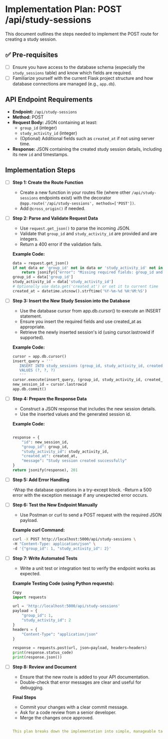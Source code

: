# Implementation Plan: POST /api/study-sessions

This document outlines the steps needed to implement the POST route for creating a study session.

## ✅ Pre-requisites
- [ ] Ensure you have access to the database schema (especially the `study_sessions` table) and know which fields are required.
- [ ] Familiarize yourself with the current Flask project structure and how database connections are managed (e.g., `app.db`).

## API Endpoint Requirements
- **Endpoint:** `/api/study-sessions`
- **Method:** POST
- **Request Body:** JSON containing at least:
  - `group_id` (integer)
  - `study_activity_id` (integer)
  - (Optional) Additional fields such as `created_at` if not using server time.
- **Response:** JSON containing the created study session details, including its new `id` and timestamps.

## Implementation Steps

- [ ] **Step 1: Create the Route Function**
  - Create a new function in your routes file (where other `/api/study-sessions` endpoints exist) with the decorator `@app.route('/api/study-sessions', methods=['POST'])`.
  - Add `@cross_origin()` if needed.

- [ ] **Step 2: Parse and Validate Request Data**
  - Use `request.get_json()` to parse the incoming JSON.
  - Validate that `group_id` and `study_activity_id` are provided and are integers.
  - Return a 400 error if the validation fails.
  
  **Example Code:**
  ```python
  data = request.get_json()
  if not data or 'group_id' not in data or 'study_activity_id' not in data:
      return jsonify({"error": "Missing required fields: group_id and study_activity_id"}), 400
  group_id = data['group_id']
  study_activity_id = data['study_activity_id']
  # Optionally use data.get('created_at') or set it to current time
  created_at = datetime.utcnow().strftime('%Y-%m-%d %H:%M:%S')

- [ ] **Step 3: Insert the New Study Session into the Database**

    - Use the database cursor from app.db.cursor() to execute an INSERT statement.
    - Ensure you insert the required fields and use created_at as appropriate.
    - Retrieve the newly inserted session's id (using cursor.lastrowid if supported).

  **Example Code:**

     ```python
    cursor = app.db.cursor()
    insert_query = '''
        INSERT INTO study_sessions (group_id, study_activity_id, created_at)
        VALUES (?, ?, ?)
        '''
    cursor.execute(insert_query, (group_id, study_activity_id, created_at))
    new_session_id = cursor.lastrowid
    app.db.commit()
    
- [ ] **Step 4: Prepare the Response Data**
    
    - Construct a JSON response that includes the new session details.
    - Use the inserted values and the generated session id.
    
    **Example Code:**

    ```python
    
    response = {
        "id": new_session_id,
        "group_id": group_id,
        "study_activity_id": study_activity_id,
        "created_at": created_at,
        "message": "Study session created successfully"
    }
    return jsonify(response), 201
    
-[ ] **Step 5: Add Error Handling**

    -Wrap the database operations in a try-except block.
    -Return a 500 error with the exception message if any unexpected error occurs.

- [ ] **Step 6: Test the New Endpoint Manually**

    - Use Postman or curl to send a POST request with the required JSON payload.
    
    **Example curl Command:**

    ```bash
    curl -X POST http://localhost:5000/api/study-sessions \
    -H "Content-Type: application/json" \
    -d '{"group_id": 1, "study_activity_id": 2}'
    
- [ ] **Step 7: Write Automated Tests**

    - Write a unit test or integration test to verify the endpoint works as expected.
    
    **Example Testing Code (using Python requests):**

    ```python
    Copy
    import requests

    url = 'http://localhost:5000/api/study-sessions'
    payload = {
        "group_id": 1,
        "study_activity_id": 2
    }
    headers = {
        "Content-Type": "application/json"
    }

    response = requests.post(url, json=payload, headers=headers)
    print(response.status_code)
    print(response.json())
    
- [ ] **Step 8: Review and Document**

    - Ensure that the new route is added to your API documentation.
    - Double-check that error messages are clear and useful for debugging.
    
    **Final Steps**
    
    - Commit your changes with a clear commit message.
    - Ask for a code review from a senior developer.
    - Merge the changes once approved.
    
    ```yaml
    
    This plan breaks down the implementation into simple, manageable tasks, ensuring that each step is clear and testabl